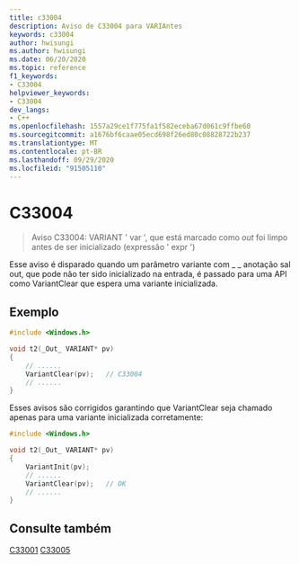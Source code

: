```yaml
---
title: c33004
description: Aviso de C33004 para VARIAntes
keywords: c33004
author: hwisungi
ms.author: hwisungi
ms.date: 06/20/2020
ms.topic: reference
f1_keywords:
- C33004
helpviewer_keywords:
- C33004
dev_langs:
- C++
ms.openlocfilehash: 1557a29ce1f775fa1f582eceba67d061c9ffbe60
ms.sourcegitcommit: a1676bf6caae05ecd698f26ed80c08828722b237
ms.translationtype: MT
ms.contentlocale: pt-BR
ms.lasthandoff: 09/29/2020
ms.locfileid: "91505110"
---
```

# <a name="c33004"></a>C33004

> Aviso C33004: VARIANT ' var ', que está marcado como _out_ foi limpo antes de ser inicializado (expressão ' expr ')

Esse aviso é disparado quando um parâmetro variante com \_ \_ anotação sal out, que pode não ter sido inicializado na entrada, é passado para uma API como VariantClear que espera uma variante inicializada.

## <a name="example"></a>Exemplo

```cpp
#include <Windows.h>

void t2(_Out_ VARIANT* pv)
{
    // ......
    VariantClear(pv);   // C33004
    // ......
}
```

Esses avisos são corrigidos garantindo que VariantClear seja chamado apenas para uma variante inicializada corretamente:

```cpp
#include <Windows.h>

void t2(_Out_ VARIANT* pv)
{
    VariantInit(pv);
    // ......
    VariantClear(pv);   // OK
    // ......
}
```

## <a name="see-also"></a>Consulte também

[C33001](./c33001.md) 
 [C33005](./c33005.md)

